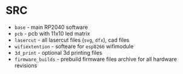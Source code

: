 # SRC

* `base` - main RP2040 software
* `pcb` -  pcb with 11x10 led matrix
* `lasercut` - all lasercut files (`svg`, `dfx`), cad files
* `wifiextention` - softeare for `esp8266` wifimodule 
* `3d_print` - optional 3d printing files
* `firmware_builds` - prebuild firmware files archive for all hardware revisions
